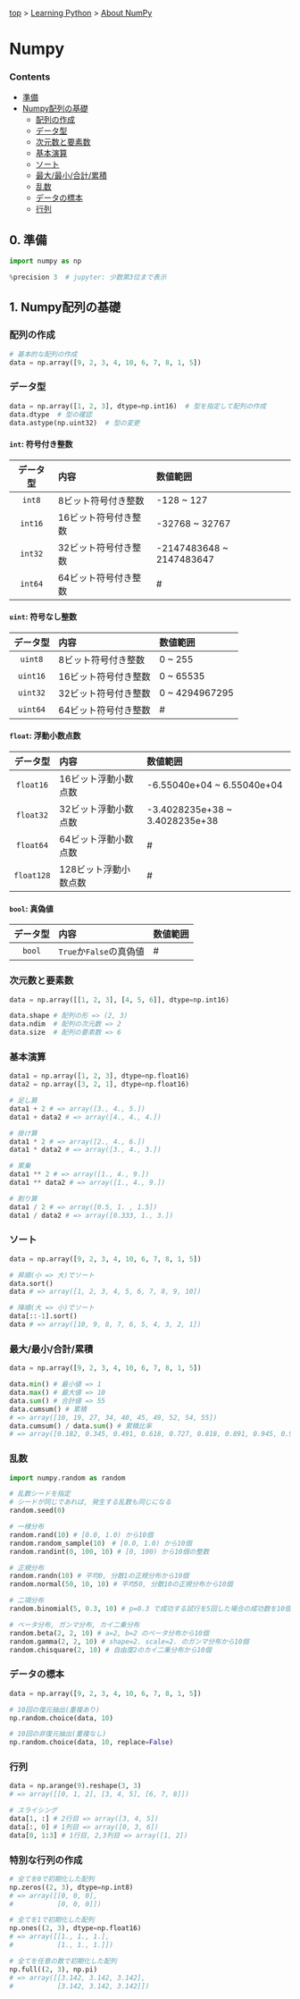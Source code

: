 <!-- パンくずリスト -->
[top](../index.md) > [Learning Python](./contents.md) > [About NumPy](./learning_numpy.md)

<!-- タイトル -->
# Numpy

<!-- 目次 -->
### Contents

- [準備](#準備)
- [Numpy配列の基礎](#NumPy配列の基礎)
  - [配列の作成](#配列の作成)
  - [データ型](#データ型)
  - [次元数と要素数](#次元数と要素数)
  - [基本演算](#基本演算)
  - [ソート](#ソート)
  - [最大/最小/合計/累積](#最大/最小/合計/累積)
  - [乱数](#乱数)
  - [データの標本](#データの標本)
  - [行列](#行列)


<!-- 基礎 -->
## 0. 準備
```python
import numpy as np

%precision 3  # jupyter: 少数第3位まで表示
```

## 1. Numpy配列の基礎

### 配列の作成

```python
# 基本的な配列の作成
data = np.array([9, 2, 3, 4, 10, 6, 7, 8, 1, 5])
```

### データ型

```python
data = np.array([1, 2, 3], dtype=np.int16)  # 型を指定して配列の作成
data.dtype  # 型の確認
data.astype(np.uint32)  # 型の変更
```

#### ``int``: 符号付き整数

|データ型|内容|数値範囲|
|:--:|:--|:--|
|`int8`|8ビット符号付き整数|-128 ~ 127|
|`int16`|16ビット符号付き整数|-32768 ~ 32767|
|`int32`|32ビット符号付き整数|-2147483648 ~ 2147483647|
|`int64`|64ビット符号付き整数|#|

#### `uint`: 符号なし整数

|データ型|内容|数値範囲|
|:--:|:--|:--|
|`uint8`|8ビット符号付き整数|0 ~ 255|
|`uint16`|16ビット符号付き整数|0 ~ 65535|
|`uint32`|32ビット符号付き整数|0 ~ 4294967295|
|`uint64`|64ビット符号付き整数|#|

#### `float`: 浮動小数点数

|データ型|内容|数値範囲|
|:--:|:--|:--|
|`float16`|16ビット浮動小数点数|-6.55040e+04 ~ 6.55040e+04|
|`float32`|32ビット浮動小数点数|-3.4028235e+38 ~ 3.4028235e+38|
|`float64`|64ビット浮動小数点数|#|
|`float128`|128ビット浮動小数点数|#|

#### `bool`: 真偽値

|データ型|内容|数値範囲|
|:--:|:--|:--|
|`bool`|`True`か`False`の真偽値|#|

### 次元数と要素数

```python
data = np.array([[1, 2, 3], [4, 5, 6]], dtype=np.int16)

data.shape # 配列の形 => (2, 3)
data.ndim  # 配列の次元数 => 2
data.size  # 配列の要素数 => 6
```

### 基本演算

```python
data1 = np.array([1, 2, 3], dtype=np.float16)
data2 = np.array([3, 2, 1], dtype=np.float16)

# 足し算
data1 + 2 # => array([3., 4., 5.])
data1 + data2 # => array([4., 4., 4.])

# 掛け算
data1 * 2 # => array([2., 4., 6.])
data1 * data2 # => array([3., 4., 3.])

# 累乗
data1 ** 2 # => array([1., 4., 9.])
data1 ** data2 # => array([1., 4., 9.])

# 割り算
data1 / 2 # => array([0.5, 1. , 1.5])
data1 / data2 # => array([0.333, 1., 3.])
```

### ソート

```python
data = np.array([9, 2, 3, 4, 10, 6, 7, 8, 1, 5])

# 昇順(小 => 大)でソート
data.sort()
data # => array([1, 2, 3, 4, 5, 6, 7, 8, 9, 10])

# 降順(大 => 小)でソート
data[::-1].sort()
data # => array([10, 9, 8, 7, 6, 5, 4, 3, 2, 1])
```

### 最大/最小/合計/累積

```python
data = np.array([9, 2, 3, 4, 10, 6, 7, 8, 1, 5])

data.min() # 最小値 => 1
data.max() # 最大値 => 10
data.sum() # 合計値 => 55
data.cumsum() # 累積
# => array([10, 19, 27, 34, 40, 45, 49, 52, 54, 55])
data.cumsum() / data.sum() # 累積比率
# => array([0.182, 0.345, 0.491, 0.618, 0.727, 0.818, 0.891, 0.945, 0.982, 1.])
```

### 乱数

```python
import numpy.random as random

# 乱数シードを指定
# シードが同じであれば, 発生する乱数も同じになる
random.seed(0)

# 一様分布
random.rand(10) # [0.0, 1.0) から10個
random.random_sample(10)　# [0.0, 1.0) から10個
random.randint(0, 100, 10) # [0, 100) から10個の整数

# 正規分布
random.randn(10) # 平均0, 分散1の正規分布から10個
random.normal(50, 10, 10) # 平均50, 分散10の正規分布から10個

# 二項分布
random.binomial(5, 0.3, 10) # p=0.3 で成功する試行を5回した場合の成功数を10個

# ベータ分布, ガンマ分布, カイ二乗分布
random.beta(2, 2, 10) # a=2, b=2 のベータ分布から10個
random.gamma(2, 2, 10) # shape=2. scale=2. のガンマ分布から10個
random.chisquare(2, 10) # 自由度2のカイ二乗分布から10個
```

### データの標本

```python
data = np.array([9, 2, 3, 4, 10, 6, 7, 8, 1, 5])

# 10回の復元抽出(重複あり)
np.random.choice(data, 10)

# 10回の非復元抽出(重複なし)
np.random.choice(data, 10, replace=False)
```

### 行列

```python
data = np.arange(9).reshape(3, 3)
# => array([[0, 1, 2], [3, 4, 5], [6, 7, 8]])

# スライシング
data[1, :] # 2行目 => array([3, 4, 5])
data[:, 0] # 1列目 => array([0, 3, 6])
data[0, 1:3] # 1行目, 2,3列目 => array([1, 2])
```

### 特別な行列の作成

```python
# 全てを0で初期化した配列
np.zeros((2, 3), dtype=np.int8)
# => array([[0, 0, 0],
#           [0, 0, 0]])

# 全てを1で初期化した配列
np.ones((2, 3), dtype=np.float16)
# => array([[1., 1., 1.],
#           [1., 1., 1.]])

# 全てを任意の数で初期化した配列
np.full((2, 3), np.pi)
# => array([[3.142, 3.142, 3.142],
#           [3.142, 3.142, 3.142]])
```
